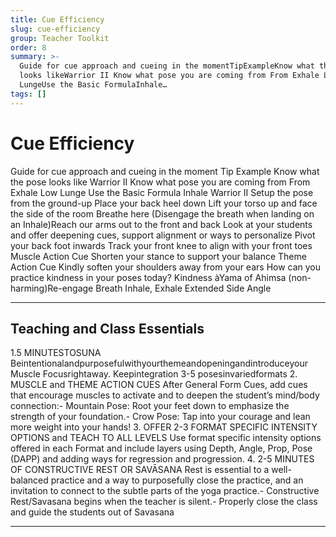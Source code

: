 ```yaml
---
title: Cue Efficiency
slug: cue-efficiency
group: Teacher Toolkit
order: 8
summary: >-
  Guide for cue approach and cueing in the momentTipExampleKnow what the pose
  looks likeWarrior II Know what pose you are coming from From Exhale Low
  LungeUse the Basic FormulaInhale…
tags: []
---
```

# Cue Efficiency

Guide for cue approach and cueing in the moment Tip Example Know what the pose looks like Warrior II Know what pose you are coming from From Exhale Low Lunge Use the Basic Formula Inhale Warrior II Setup the pose from the ground-up Place your back heel down Lift your torso up and face the side of the room Breathe here (Disengage the breath when landing on an Inhale)Reach our arms out to the front and back Look at your students and offer deepening cues, support alignment or ways to personalize Pivot your back foot inwards Track your front knee to align with your front toes Muscle Action Cue Shorten your stance to support your balance Theme Action Cue Kindly soften your shoulders away from your ears How can you practice kindness in your poses today? Kindness àYama of Ahimsa (non-harming)Re-engage Breath Inhale, Exhale Extended Side Angle
- --
## Teaching and Class Essentials

1.5 MINUTESTOSUNA Beintentionalandpurposefulwithyourthemeandopeningandintroduceyour Muscle Focusrightaway. Keepintegration 3-5 posesinvariedformats
2. MUSCLE and THEME ACTION CUES After General Form Cues, add cues that encourage muscles to activate and to deepen the student’s mind/body connection:- Mountain Pose: Root your feet down to emphasize the strength of your foundation.- Crow Pose: Tap into your courage and lean more weight into your hands!
3. OFFER 2-3 FORMAT SPECIFIC INTENSITY OPTIONS and TEACH TO ALL LEVELS Use format specific intensity options offered in each Format and include layers using Depth, Angle, Prop, Pose (DAPP) and adding ways for regression and progression. 4. 2-5 MINUTES OF CONSTRUCTIVE REST OR SAVĀSANA Rest is essential to a well-balanced practice and a way to purposefully close the practice, and an invitation to connect to the subtle parts of the yoga practice.- Constructive Rest/Savasana begins when the teacher is silent.- Properly close the class and guide the students out of Savasana
- --
